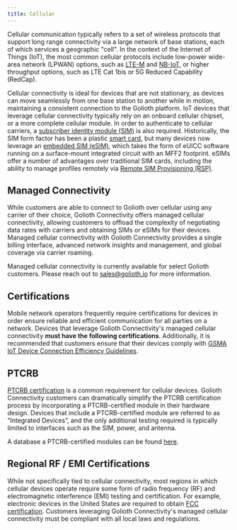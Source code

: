 ```yaml
---
title: Cellular
---
```


Cellular communication typically refers to a set of wireless protocols that
support long range connectivity via a large network of base stations, each of
which services a geographic "cell". In the context of the Internet of Things
(IoT), the most common cellular protocols include low-power wide-area network
(LPWAN) options, such as [LTE-M](https://en.wikipedia.org/wiki/LTE-M) and
[NB-IoT](https://en.wikipedia.org/wiki/Narrowband_IoT), or higher throughput
options, such as LTE Cat 1bis or 5G Reduced Capability (RedCap).

Cellular connectivity is ideal for devices that are not stationary, as devices
can move seamlessly from one base station to another while in motion,
maintaining a consistent connection to the Golioth platform. IoT devices that
leverage cellular connectivity typically rely on an onboard cellular chipset, or
a more complete cellular module. In order to authenticate to cellular carriers,
a [subscriber identity module (SIM)](https://en.wikipedia.org/wiki/SIM_card) is
also required. Historically, the SIM form factor has been a plastic [smart
card](https://en.wikipedia.org/wiki/Smart_card), but many devices now leverage
an [embedded SIM (eSIM)](https://en.wikipedia.org/wiki/ESIM), which takes the
form of eUICC software running on a surface-mount integrated circuit with an
MFF2 footprint. eSIMs offer a number of advantages over traditional SIM cards,
including the ability to manage profiles remotely via [Remote SIM Provisioning
(RSP)](https://en.wikipedia.org/wiki/Remote_SIM_provisioning).

## Managed Connectivity

While customers are able to connect to Golioth over cellular using any carrier
of their choice, Golioth Connectivity offers managed cellular connectivity,
allowing customers to offload the complexity of negotiating data rates with
carriers and obtaining SIMs or eSIMs for their devices. Managed cellular
connectivity with Golioth Connectivity provides a single billing interface,
advanced network insights and management, and global coverage via carrier
roaming.

Managed cellular connectivity is currently available for select Golioth
customers. Please reach out to [sales@golioth.io](mailto:sales@golioth.io) for
more information.

## Certifications

Mobile network operators frequently require certifications for devices in order
ensure reliable and efficient communication for all parties on a network.
Devices that leverage Golioth Connectivity's managed cellular connectivity
**must have the following certifications**. Additionally, it is recommended that
customers ensure that their devices comply with [GSMA IoT Device Connection
Efficiency
Guidelines](https://www.gsma.com/get-involved/working-groups/gsma_resources/ts-34-v12-0/).

## PTCRB

[PTCRB certification](https://www.ptcrb.com/certification-program/) is a common
requirement for cellular devices. Golioth Connectivity customers can
dramatically simplify the PTCRB certification process by incorporating a
PTCRB-certified module in their hardware design. Devices that include a
PTCRB-certified module are referred to as “Integrated Devices”, and the only
additional testing required is typically limited to interfaces such as the SIM,
power, and antenna.

A database a PTCRB-certified modules can be found
[here](https://www.ptcrb.com/certified-devices/).

## Regional RF / EMI Certifications

While not specifically tied to cellular connectivity, most regions in which
cellular devices operate require some form of radio frequency (RF) and
electromagnetic interference (EMI) testing and certification. For example,
electronic devices in the United States are required to obtain [FCC
certification](https://www.fcc.gov/engineering-technology/laboratory-division/general/equipment-authorization).
Customers leveraging Golioth Connectivity's managed cellular connectivity must
be compliant with all local laws and regulations.
